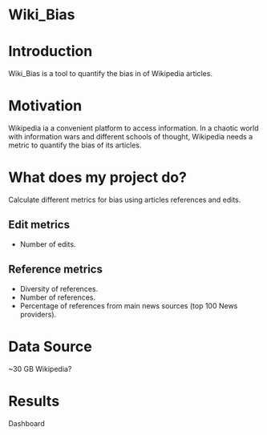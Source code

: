 # Wiki_Bias

# Introduction
Wiki_Bias is a tool to quantify the bias in of Wikipedia articles.

# Motivation
Wikipedia ia a convenient platform to access information.
In a chaotic world with information wars and different schools of thought, Wikipedia needs a metric to quantify the bias of its articles.

# What does my project do?
Calculate different metrics for bias using articles references and edits.

## Edit metrics
- Number of edits.

## Reference metrics
- Diversity of references.
- Number of references.
- Percentage of references from main news sources (top 100 News providers).

# Data Source
~30 GB Wikipedia?

# Results

Dashboard
